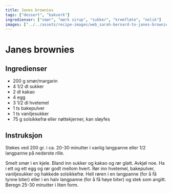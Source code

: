 ```yaml
---
title: Janes brownies
tags: ["dessert", "bakverk"]
ingredienser: ["smør", "mørk sirup", "sukker", "kremfløte", "nelik"]
images: ["../../assets/recipe-images/web_sarah-bernard-to-janes-brownies.jpg"]
---
```


# Janes brownies

## Ingredienser

- 200 g smør/margarin
- 4 1/2 dl sukker
- 2 dl kakao
- 4 egg
- 3 1/2 dl hvetemel
- 1 ts bakepulver
- 1 ts vaniljesukker
- 75 g solsikkefrø eller nøttekjerner, kan sløyfes

## Instruksjon

Stekes ved 200 gr. i ca. 20-30 minutter i vanlig langpanne eller 1/2 langpanne på nederste rille.

Smelt smør i en kjele. Bland inn sukker og kakao og rør glatt. Avkjøl noe. Ha i ett og ett egg og rør godt mellom hvert. Rør inn hvetemel, bakepulver, vaniljesukker og hakkede solsikkefrø. Hell røren i en langpanne (for å få tynne biter) eller i en halv langpanne (for å få høye biter) og stek som angitt. Beregn 25-30 minutter i liten form.
